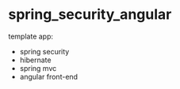 # spring_security_angular

template app:
  - spring security
  - hibernate
  - spring mvc
  - angular front-end
